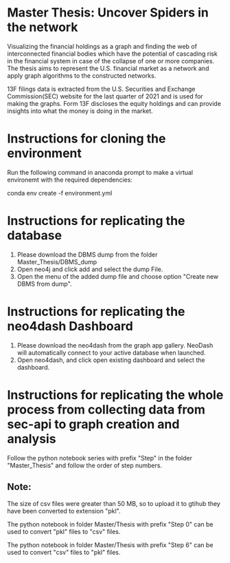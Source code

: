 # Master Thesis: Uncover Spiders in the network

Visualizing the financial holdings as a graph and finding the web of interconnected financial bodies which have the potential of cascading risk in the financial system in case of the collapse of one or more companies. The thesis aims to represent the U.S. financial market as a network and apply graph algorithms to the constructed networks.

13F filings data is extracted from the U.S. Securities and Exchange Commission(SEC) website for the last quarter of 2021 and is used for making the graphs. Form 13F discloses the equity holdings and can provide insights into what the money is doing in the market.


# Instructions for cloning the environment
Run the following command in anaconda prompt to make a virtual environemt with the required dependencies:

conda env create -f environment.yml

# Instructions for replicating the database

1. Please download the DBMS dump from the folder Master_Thesis/DBMS_dump
2. Open neo4j and click add and select the dump File. 
3. Open the menu of the added dump file and choose option "Create new DBMS from dump".


# Instructions for replicating the neo4dash Dashboard

1. Please download the neo4dash from the graph app gallery. NeoDash will automatically connect to your active database when launched. 
2. Open neo4dash, and click open existing dashboard and select the dashboard. 


# Instructions for replicating the whole process from collecting data from sec-api to graph creation and analysis

Follow the python notebook series with prefix "Step" in the folder "Master_Thesis" and follow the order of step numbers.

## Note:
The size of csv files were greater than 50 MB, so to upload it to gtihub they have been converted to extension "pkl".

The python notebook in folder Master/Thesis with prefix "Step 0" can be used to convert "pkl" files to "csv" files.

The python notebook in folder Master/Thesis with prefix "Step 6" can be used to convert "csv" files to "pkl" files.
